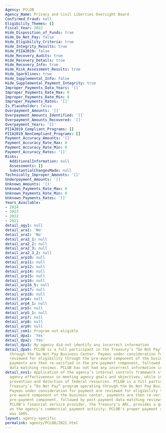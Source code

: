 ```yaml
---
Agency: PCLOB
Agency_Name: Privacy and Civil Liberties Oversight Board
Confirmed_Fraud: null
Eligibility_Themes: []
Fiscal_Year: 2022
Hide_Disposition_of_Funds: true
Hide_Do_Not_Pay: false
Hide_Eligibility_Criteria: true
Hide_Integrity_Results: true
Hide_PIIA2019: false
Hide_Recovery_Audits: true
Hide_Recovery_Details: true
Hide_Recovery_Info: true
Hide_Risk_Assessment_Results: true
Hide_Sparklines: true
Hide_Supplemental_Info: false
Hide_Supplemental_Payment_Integrity: true
Improper_Payments_Data_Years: '[]'
Improper_Payments_Rate_Max: 0
Improper_Payments_Rate_Min: 0
Improper_Payments_Rates: '[]'
Is_Placeholder: false
Overpayment_Amounts: '[]'
Overpayment_Amounts_Identified: '[]'
Overpayment_Amounts_Recovered: '[]'
Overpayment_Years: '[]'
PIIA2019_Compliant_Programs: []
PIIA2019_NonCompliant_Programs: []
Payment_Accuracy_Amounts: '[]'
Payment_Accuracy_Rate_Max: 0
Payment_Accuracy_Rate_Min: 0
Payment_Accuracy_Rates: '[]'
Risks:
  AdditionalInformation: null
  Assessments: []
  SubstantialChangesMade: null
Technically_Improper_Amounts: '[]'
Underpayment_Amounts: '[]'
Unknown_Amounts: '[]'
Unknown_Payments_Rate_Max: 0
Unknown_Payments_Rate_Min: 0
Unknown_Payments_Rates: '[]'
Years_Available:
- 2024
- 2023
- 2022
- 2021
detail_agy1: null
detail_ara1: 'No'
detail_ara2: 'No'
detail_ara2_1: null
detail_ara2_2: null
detail_ara2_3: null
detail_ara2_3_2: null
detail_arp10: null
detail_arp11: null
detail_arp12: null
detail_arp14: null
detail_arp15: null
detail_arp16: null
detail_arp16_5: null
detail_arp17: null
detail_arp18: null
detail_arp4: null
detail_arp4_1: null
detail_arp5: null
detail_arp5_1: null
detail_arp7: null
detail_arp8: null
detail_arp9: null
detail_com1: Program not eligible
detail_dpa1: 'Yes'
detail_dpa2: 'Yes'
detail_dpa3: My agency did not identify any incorrect information
detail_dpa5: PCLOB is a full participant in the Treasury’s “Do Not Pay” program operating
  through the Do Not Pay Business Center. Payees under consideration for payment are
  reviewed for eligibility through the pre-award component of the business center,
  payments are then re-verified in the pre-payment component, followed by post-payment
  data matching reviews. PCLOB has not had any incorrect information identified.
detail_exs1: Application of the agency’s internal controls framework strengthens the
  agency effectiveness in meeting agency goals and objectives, while improving fraud
  prevention and detection of federal resources. PCLOB is a full participant in the
  Treasury’s “Do Not Pay” program operating through the Do Not Pay Business Center.
  Payees under consideration for payment are reviewed for eligibility through the
  pre-award component of the business center, payments are then re-verified in the
  pre-payment component, followed by post-payment data matching reviews.  Further,
  PCLOB's financial service provider, the Treasury's ARC, provides a quarterly report
  on the agency's commercial payment activity; PCLOB's proper payment rate for Q4FY22
  was 100%.
layout: agency-specific
permalink: agency/PCLOB/2022.html
---
```

